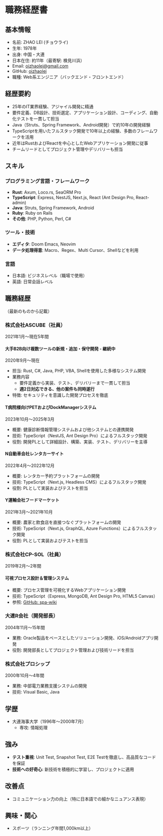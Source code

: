 # 職務経歴書

## 基本情報
- 名前: ZHAO LEI (チョウライ)
- 生年: 1978年
- 出身: 中国・大連
- 日本在住: 約11年（最寄駅: 検見川浜）
- Email: oizhaolei@gmail.com
- GitHub: [oizhaolei](https://github.com/oizhaolei)
- 職種: Web系エンジニア（バックエンド・フロントエンド）

## 経歴要約
- 25年のIT業界経験、アジャイル開発に精通
- 要件定義、DB設計、技術選定、アプリケーション設計、コーディング、自動化テストを一貫して担当
- Java（Struts、Spring Framework、Android開発）で約10年の開発経験
- TypeScriptを用いたフルスタック開発で10年以上の経験、多数のフレームワークを活用
- 近年はRustおよびReactを中心としたWebアプリケーション開発に従事
- チームリードとしてプロジェクト管理やデリバリーも担当

## スキル
### プログラミング言語・フレームワーク
- **Rust**: Axum, Loco.rs, SeaORM Pro
- **TypeScript**: Express, NestJS, Next.js, React (Ant Design Pro, React-admin)
- **Java**: Struts, Spring Framework, Android
- **Ruby**: Ruby on Rails
- **その他**: PHP, Python, Perl, C#

### ツール・技術
- **エディタ**: Doom Emacs, Neovim
- **データ処理得意**: Macro、Regex、Multi Cursor、Shellなどを利用

### 言語
- 日本語: ビジネスレベル（職場で使用）
- 英語: 日常会話レベル

## 職務経歴
（最新のものから記載）

### 株式会社ASCUBE（社員）
2021年1月～現在5年間

#### 大手B2B向け複数ツールの新規・追加・保守開発 - 継続中
2020年9月～現在
- 担当: Rust, C#, Java, PHP, VBA, Shellを使用した多様なシステム開発
- 業務内容
  - 要件定義から実装、テスト、デリバリーまで一貫して担当
  - **週2日対応できる、他の案件も同時遂行**
- 特徴: セキュリティを意識した開発プロセスを徹底

#### T病院様向けPETおよびDockManagerシステム
2023年10月～2025年3月
- 概要: 健康診断情報管理システムおよび他システムとの連携開発
- 技術: TypeScript（NestJS, Ant Design Pro）によるフルスタック開発
- 役割: 開発PLとして詳細設計、構築、実装、テスト、デリバリーを主導

#### N自動車会社レンタカーサイト
2022年4月～2022年12月
- 概要: レンタカー予約プラットフォームの開発
- 技術: TypeScript（Next.js, Headless CMS）によるフルスタック開発
- 役割: PLとして実装およびテストを担当

#### Y運輸会社フードマーケット
2021年3月～2021年10月
- 概要: 農家と飲食店を直接つなぐプラットフォームの開発
- 技術: TypeScript（Next.js, GraphQL, Azure Functions）によるフルスタック開発
- 役割: PLとして実装およびテストを担当

### 株式会社CP-SOL（社員）
2019年2月～2年間
#### 可視プロセス設計＆管理システム
- 概要: プロセス管理を可視化するWebアプリケーション開発
- 技術: TypeScript（Express, MongoDB, Ant Design Pro, HTML5 Canvas）
- 参照: [GitHub: spa-wiki](https://github.com/oizhaolei/spa-wiki/blob/master/manual.md)

### 大連R会社（開発部長）
2004年11月～15年間
- 業務: Oracle製品をベースとしたソリューション開発、iOS/Androidアプリ開発
- 役割: 開発部長としてプロジェクト管理および技術リードを担当

### 株式会社プロシップ
2000年10月～4年間
- 業務: 中部電力業務支援システムの開発
- 技術: Visual Basic, Java

## 学歴
- 大連海事大学（1996年～2000年7月）
  - 専攻: 情報処理

## 強み
- **テスト重視**: Unit Test, Snapshot Test, E2E Testを徹底し、高品質なコードを保証
- **技術への好奇心**: 新技術を積極的に学習し、プロジェクトに適用

## 改善点
- コミュニケーション力の向上（特に日本語での細かなニュアンス表現）

## 興味・関心
- スポーツ（ランニング年間1,000km以上）
